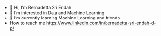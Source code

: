 - 👋 Hi, I’m Bernadetta Sri Endah 
- 👀 I’m interested in Data and Machine Learning
- 🌱 I’m currently learning Machine Learning and friends
- How to reach me https://www.linkedin.com/in/bernadetta-sri-endah-d-p/
